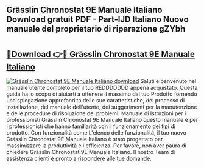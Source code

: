 ## Grässlin Chronostat 9E Manuale Italiano Download gratuit PDF - Part-lJD Italiano Nuovo manuale del proprietario di riparazione gZYbh

# <h2><a href="http://dfgvwm1.blite.top/?on=Gr%c3%a4sslin+Chronostat+9E+Manuale+Italiano">🔗Download 👉🔴 Grässlin Chronostat 9E Manuale Italiano</a></h2>

[![Grässlin Chronostat 9E Manuale Italiano download](https://i.imgur.com/lujVjoI.png)](http://dfgvwm1.blite.top/?on=Gr%c3%a4sslin+Chronostat+9E+Manuale+Italiano)
Saluti e benvenuto nel manuale utente completo per il tuo REDDDDDDD appena acquistato. Questa guida ha lo scopo di aiutarti a ottenere il massimo dal tuo Prodotto fornendo una spiegazione approfondita delle sue caratteristiche, del processo di installazione, del manuale dell'utente, dei suggerimenti per la manutenzione e delle procedure di risoluzione dei problemi. Manuale di Istruzioni per i professionisti Grässlin Chronostat 9E Manuale Italiano questo manuale è per i professionisti che hanno familiarità con il funzionamento dei tipi di prodotto. Con funzionalità come L'elenco delle funzionalità, il tuo nuovo Grässlin Chronostat 9E Manuale Italiano è stato progettato per massimizzare la produttività e l'efficienza. Per favore, non aver paura di chiedere Grässlin Chronostat 9E Manuale Italiano. Il nostro Team di assistenza clienti è pronto a rispondere alle tue domande.
